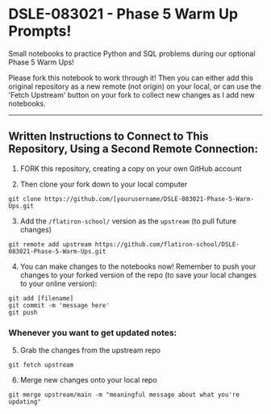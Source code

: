 # DSLE-083021 - Phase 5 Warm Up Prompts!

Small notebooks to practice Python and SQL problems during our optional Phase 5 Warm Ups!

Please fork this notebook to work through it! Then you can either add this original repository as a new remote (not origin) on your local, or can use the 'Fetch Upstream' button on your fork to collect new changes as I add new notebooks.

-----

## Written Instructions to Connect to This Repository, Using a Second Remote Connection:

1. FORK this repository, creating a copy on your own GitHub account

2. Then clone your fork down to your local computer
```
git clone https://github.com/[yourusername/DSLE-083021-Phase-5-Warm-Ups.git
```

3. Add the `/flatiron-school/` version as the `upstream` (to pull future changes)
```
git remote add upstream https://github.com/flatiron-school/DSLE-083021-Phase-5-Warm-Ups.git
```

4. You can make changes to the notebooks now! Remember to push your changes to your forked version of the repo (to save your local changes to your online version):
```
git add [filename]
git commit -m 'message here'
git push
```

### Whenever you want to get updated notes:

5. Grab the changes from the upstream repo
```
git fetch upstream
```

6. Merge new changes onto your local repo
```
git merge upstream/main -m "meaningful message about what you're updating"
```
